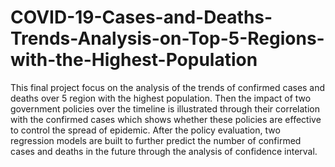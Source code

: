 # COVID-19-Cases-and-Deaths-Trends-Analysis-on-Top-5-Regions-with-the-Highest-Population

This final project focus on the analysis of the trends of confirmed cases and deaths over 5 region with the highest population. Then the impact of two government policies over the timeline is illustrated through their correlation with the confirmed cases which shows whether these policies are effective to control the spread of epidemic. After the policy evaluation, two regression models are built to further predict the number of confirmed cases and deaths in the future through the analysis of confidence interval.
